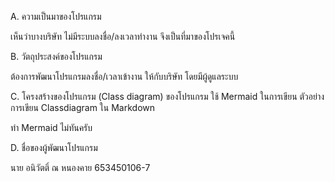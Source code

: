 A. ความเป็นมาของโปรแกรม

เห็นว่าบางบริษัท ไม่มีระบบลงชื่อ/ลงเวลาทำงาน จึงเป็นที่มาของโปรเจคนี้


B. วัตถุประสงค์ของโปรแกรม

ต้องการพัฒนาโปรแกรมลงชื่อ/เวลาเข้างาน ให้กับบริษัท โดยมีผู้ดูแลระบบ


C. โครงสร้างของโปรแกรม (Class diagram) ของโปรแกรม ใช้ Mermaid ในการเขียน ตัวอย่าง การเขียน Classdiagram ใน Markdown

ทำ Mermaid ไม่ทันครับ


D. ชื่อของผู้พัฒนาโปรแกรม

นาย อนิวัตติ์ ณ หนองคาย 653450106-7
